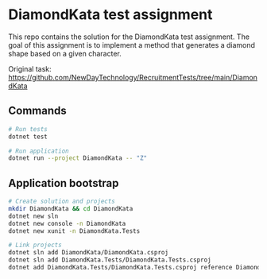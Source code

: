 # DiamondKata test assignment

This repo contains the solution for the DiamondKata test assignment. The goal of this assignment is to implement a method that generates a diamond shape based on a given character.

Original task: https://github.com/NewDayTechnology/RecruitmentTests/tree/main/DiamondKata

## Commands

```bash
# Run tests
dotnet test

# Run application
dotnet run --project DiamondKata -- "Z"
```

## Application bootstrap

```bash
# Create solution and projects
mkdir DiamondKata && cd DiamondKata
dotnet new sln
dotnet new console -n DiamondKata
dotnet new xunit -n DiamondKata.Tests

# Link projects
dotnet sln add DiamondKata/DiamondKata.csproj
dotnet sln add DiamondKata.Tests/DiamondKata.Tests.csproj
dotnet add DiamondKata.Tests/DiamondKata.Tests.csproj reference DiamondKata/DiamondKata.csproj
```
